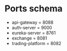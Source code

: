 # Ports schema
* api-gateway = 8088
* auth-server = 9000
* eureka-server = 8761
* exchange = 8081
* trading-platform = 8082